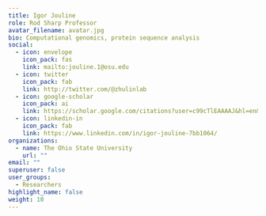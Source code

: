 ```yaml
---
title: Igor Jouline
role: Rod Sharp Professor
avatar_filename: avatar.jpg
bio: Computational genomics, protein sequence analysis
social:
  - icon: envelope
    icon_pack: fas
    link: mailto:jouline.1@osu.edu
  - icon: twitter
    icon_pack: fab
    link: http://twitter.com/@zhulinlab
  - icon: google-scholar
    icon_pack: ai
    link: https://scholar.google.com/citations?user=c99cTlEAAAAJ&hl=en&oi=sra
  - icon: linkedin-in
    icon_pack: fab
    link: https://www.linkedin.com/in/igor-jouline-7bb1064/
organizations:
  - name: The Ohio State University
    url: ""
email: ""
superuser: false
user_groups:
  - Researchers
highlight_name: false
weight: 10
---
```

